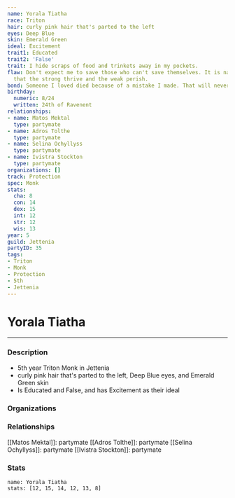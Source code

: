 ```yaml
---
name: Yorala Tiatha
race: Triton
hair: curly pink hair that's parted to the left
eyes: Deep Blue
skin: Emerald Green
ideal: Excitement
trait1: Educated
trait2: 'False'
trait: I hide scraps of food and trinkets away in my pockets.
flaw: Don't expect me to save those who can't save themselves. It is nature's way
  that the strong thrive and the weak perish.
bond: Someone I loved died because of a mistake I made. That will never happen again.
birthday:
  numeric: 8/24
  written: 24th of Ravenent
relationships:
- name: Matos Mektal
  type: partymate
- name: Adros Tolthe
  type: partymate
- name: Selina Ochyllyss
  type: partymate
- name: Ivistra Stockton
  type: partymate
organizations: []
track: Protection
spec: Monk
stats:
  cha: 8
  con: 14
  dex: 15
  int: 12
  str: 12
  wis: 13
year: 5
guild: Jettenia
partyID: 35
tags:
- Triton
- Monk
- Protection
- 5th
- Jettenia
---
```

# Yorala Tiatha
---
### Description
- 5th year Triton Monk in Jettenia
- curly pink hair that's parted to the left, Deep Blue eyes, and Emerald Green skin
- Is Educated and False, and has Excitement as their ideal

### Organizations
### Relationships
[[Matos Mektal]]: partymate
[[Adros Tolthe]]: partymate
[[Selina Ochyllyss]]: partymate
[[Ivistra Stockton]]: partymate
### Stats
```statblock
name: Yorala Tiatha
stats: [12, 15, 14, 12, 13, 8]
```